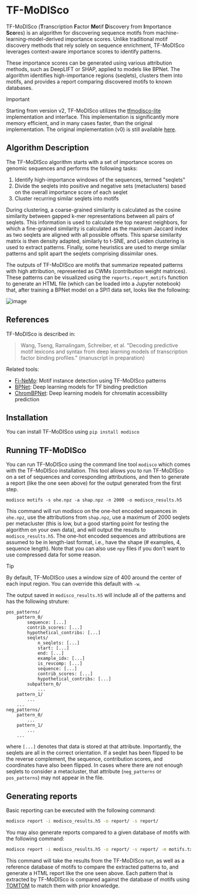 # TF-MoDISco

TF-MoDISco (**T**ranscription **F**actor **Mo**tif **D**iscovery from **I**mportance **Sco**res) is an algorithm for discovering sequence motifs from machine-learning-model-derived importance scores. Unlike traditional motif discovery methods that rely solely on sequence enrichment, TF-MoDISco leverages context-aware importance scores to identify patterns.

These importance scores can be generated using various attribution methods, such as DeepLIFT or SHAP, applied to models like BPNet. The algorithm identifies high-importance regions (seqlets), clusters them into motifs, and provides a report comparing discovered motifs to known databases.

> [!IMPORTANT]  
> Starting from version v2, TF-MoDISco utilizes the [tfmodisco-lite](https://github.com/jmschrei/tfmodisco-lite/) implementation and interface. This implementation is significantly more memory efficient, and in many cases faster, than the original implementation. The original implementation (v0) is still available [here](https://github.com/kundajelab/tfmodisco/tree/v0-final).

## Algorithm Description

The TF-MoDISco algorithm starts with a set of importance scores on genomic sequences and performs the following tasks:

1. Identify high-importance windows of the sequences, termed "seqlets"
2. Divide the seqlets into positive and negative sets (metaclusters) based on the overall importance score of each seqlet
3. Cluster recurring similar seqlets into motifs

During clustering, a coarse-grained similarity is calculated as the cosine similarity between gapped k-mer representations between all pairs of seqlets. This information is used to calculate the top nearest neighbors, for which a fine-grained similarity is calculated as the maximum Jaccard index as two seqlets are aligned with all possible offsets. This sparse similarity matrix is then density adapted, similarly to t-SNE, and Leiden clustering is used to extract patterns. Finally, some heuristics are used to merge similar patterns and split apart the seqlets comprising dissimilar ones.

The outputs of TF-MoDISco are motifs that summarize repeated patterns with high attribution, represented as CWMs (contribution weight matrices). These patterns can be visualized using the `reports.report_motifs` function to generate an HTML file (which can be loaded into a Jupyter notebook) that, after training a BPNet model on a SPI1 data set, looks like the following:  

![image](https://user-images.githubusercontent.com/3916816/189726765-47e043c5-c942-4547-9b69-bfc8b5ba3131.png)

## References

TF-MoDISco is described in:
> Wang, Tseng, Ramalingam, Schreiber, et al. "Decoding predictive motif lexicons and syntax from deep learning models of transcription factor binding profiles." (manuscript in preparation)

Related tools:
- [Fi-NeMo](https://github.com/kundajelab/Fi-NeMo): Motif instance detection using TF-MoDISco patterns
- [BPNet](https://github.com/kundajelab/bpnet-refactor): Deep learning models for TF binding prediction
- [ChromBPNet](https://github.com/kundajelab/chrombpnet): Deep learning models for chromatin accessibility prediction

## Installation

You can install TF-MoDISco using `pip install modisco`

## Running TF-MoDISco

You can run TF-MoDISco using the command line tool `modisco` which comes with the TF-MoDISco installation. This tool allows you to run TF-MoDISco on a set of sequences and corresponding attributions, and then to generate a report (like the one seen above) for the output generated from the first step.

`modisco motifs -s ohe.npz -a shap.npz -n 2000 -o modisco_results.h5`

This command will run modisco on the one-hot encoded sequences in `ohe.npz`, use the attributions from `shap.npz`, use a maximum of 2000 seqlets per metacluster (this is low, but a good starting point for testing the algorithm on your own data), and will output the results to `modisco_results.h5`. The one-hot encoded sequences and attributions are assumed to be in length-last format, i.e., have the shape (# examples, 4, sequence length). Note that you can also use `npy` files if you don't want to use compressed data for some reason. 

> [!TIP]
> By default, TF-MoDISco uses a window size of 400 around the center of each input region. You can override this default with `-w`.

The output saved in `modisco_results.h5` will include all of the patterns and has the following struture:

```
pos_patterns/
    pattern_0/
        sequence: [...]
        contrib_scores: [...]
        hypothetical_contribs: [...]
        seqlets/
            n_seqlets: [...]
            start: [...]
            end: [...]
            example_idx: [...]
            is_revcomp: [...]
            sequence: [...]
            contrib_scores: [...]
            hypothetical_contribs: [...]
        subpattern_0/
            ...
    pattern_1/
        ...
    ...
neg_patterns/
    pattern_0/
        ...
    pattern_1/
        ...
    ...
```

where `[...]` denotes that data is stored at that attribute. Importantly, the seqlets are all in the correct orientation. If a seqlet has been flipped to be the reverse complement, the sequence, contribution scores, and coordinates have also been flipped. In cases where there are not enough seqlets to consider a metacluster, that attribute (`neg_patterns` or `pos_patterns`) may not appear in the file.

## Generating reports

Basic reporting can be executed with the following command:  
```sh
modisco report -i modisco_results.h5 -o report/ -s report/
```

You may also generate reports compared to a given database of motifs with the following command:  
```sh
modisco report -i modisco_results.h5 -o report/ -s report/ -m motifs.txt
```

This command will take the results from the TF-MoDISco run, as well as a reference database of motifs to compare the extracted patterns to, and generate a HTML report like the one seen above. Each pattern that is extracted by TF-MoDISco is compared against the database of motifs using [TOMTOM](https://meme-suite.org/meme/tools/tomtom) to match them with prior knowledge.
